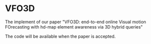 # VFO3D
The implement of our paper "VFO3D: end-to-end online Visual motion FOrecasting with hd-map element awareness via 3D hybrid queries"

The code will be available when the paper is accepted.
